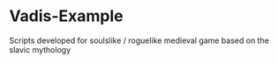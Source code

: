 # Vadis-Example
Scripts developed for soulslike / roguelike medieval game based on the slavic mythology
